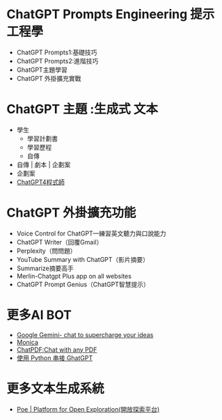 # ChatGPT Prompts Engineering 提示工程學
- ChatGPT Prompts1:基礎技巧
- ChatGPT Prompts2:進階技巧
- GhatGPT主題學習
- ChatGPT 外掛擴充實戰

# ChatGPT 主題 :生成式 文本
- 學生
  - 學習計劃書
  - 學習歷程
  - 自傳 
- 自傳 | 劇本 | 企劃案 
- 企劃案
- [ChatGPT4程式師](AI4Programmer.md)

#  ChatGPT 外掛擴充功能
- Voice Control for ChatGPT—練習英文聽力與口說能力
- ChatGPT Writer（回覆Gmail）
- Perplexity（問問題）
- YouTube Summary with ChatGPT（影片摘要）
- Summarize摘要高手
- Merlin-Chatgpt Plus app on all websites
- ChatGPT Prompt Genius（ChatGPT智慧提示）

# 更多AI BOT
- [Google Gemini‎- chat to supercharge your ideas](https://gemini.google.com/)
- [Monica](https://monica.im/)
- [ChatPDF:Chat with any PDF](https://www.chatpdf.com/)
- [使用 Python 串接 GhatGPT](https://steam.oxxostudio.tw/category/python/example/openai.html) 

# 更多文本生成系統
- [Poe | Platform for Open Exploration(開放探索平台)](https://poe.com/)
